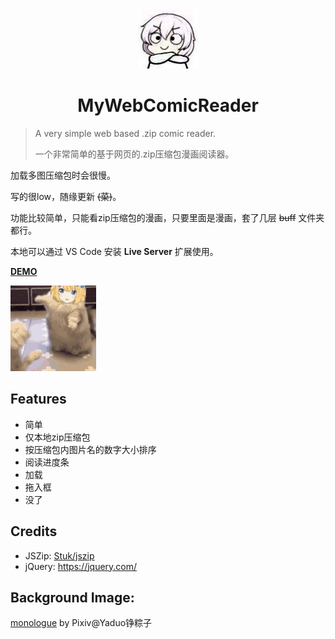 <div align="center"><img src="./docs/icon.jpg"/></div>

# <div align="center">MyWebComicReader</div>

> A very simple web based .zip comic reader.
>
> 一个非常简单的基于网页的.zip压缩包漫画阅读器。



加载多图压缩包时会很慢。

写的很low，随缘更新  ~~(菜)~~。

功能比较简单，只能看zip压缩包的漫画，只要里面是漫画，套了几层 ~~buff~~ 文件夹都行。

本地可以通过 VS Code 安装 **Live Server** 扩展使用。



[**DEMO**](https://monsterhhe.github.io/MyWebComicReader)

![serena](/docs/serena.gif)



## Features

- 简单
- 仅本地zip压缩包
- 按压缩包内图片名的数字大小排序
- 阅读进度条
- 加载
- 拖入框
- 没了



## Credits

- JSZip: [Stuk/jszip](https://github.com/Stuk/jszip)
- jQuery: https://jquery.com/



## Background Image:

[monologue](https://www.pixiv.net/artworks/75685593) by Pixiv@Yaduo铮粽子

